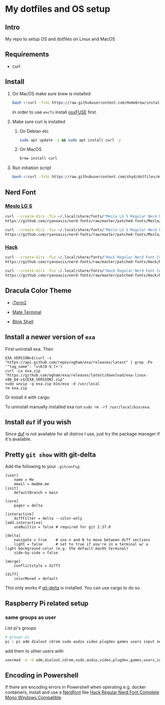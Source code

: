 # My dotfiles and OS setup

## Intro

My repo to setup OS and dotfiles on Linux and MacOS

## Requirements

- curl

## Install

1. On MacOS make sure brew is installed

    ```bash
    bash <(curl -fsSL https://raw.githubusercontent.com/Homebrew/install/HEAD/install.sh)
    ```
    
    In order to use `encfs` install [osxFUSE](https://osxfuse.github.io) first.

2. Make sure curl is installed

    1. On Debian etc

        ```bash
        sudo apt update -y && sudo apt install curl -y
        ```

    2. On MacOS

        ```bash
        brew install curl
        ```

3. Run initiation script

    ```bash
    bash <(curl -fsSL https://raw.githubusercontent.com/shyd/dotfiles/main/run-once.sh)
    ```

## Nerd Font

### [Meslo LG S](https://github.com/ryanoasis/nerd-fonts/tree/master/patched-fonts/Meslo/S/Regular/complete)

```bash
curl --create-dirs -fLo ~/.local/share/fonts/"Meslo LG S Regular Nerd Font Complete Mono.ttf" \
https://github.com/ryanoasis/nerd-fonts/raw/master/patched-fonts/Meslo/S/Regular/complete/Meslo%20LG%20S%20Regular%20Nerd%20Font%20Complete%20Mono.ttf
                                                                      
curl --create-dirs -fLo ~/.local/share/fonts/"Meslo LG S Regular Nerd Font Complete.ttf" \
https://github.com/ryanoasis/nerd-fonts/raw/master/patched-fonts/Meslo/S/Regular/complete/Meslo%20LG%20S%20Regular%20Nerd%20Font%20Complete.ttf
```

### [Hack](https://github.com/ryanoasis/nerd-fonts/tree/master/patched-fonts/Hack/Regular/complete)

```bash
curl --create-dirs -fLo ~/.local/share/fonts/"Hack Regular Nerd Font Complete Mono.ttf" \
https://github.com/ryanoasis/nerd-fonts/raw/master/patched-fonts/Hack/Regular/complete/Hack%20Regular%20Nerd%20Font%20Complete%20Mono.ttf

curl --create-dirs -fLo ~/.local/share/fonts/"Hack Regular Nerd Font Complete.ttf" \
https://github.com/ryanoasis/nerd-fonts/raw/master/patched-fonts/Hack/Regular/complete/Hack%20Regular%20Nerd%20Font%20Complete.ttf
```

## Dracula Color Theme

- [iTerm2](https://draculatheme.com/iterm)

- [Mate Terminal](https://github.com/pygaurav/mate-terminal-dracula-custom-theme)

- [Blink Shell](https://github.com/blinksh/themes/blob/master/themes/Dracula.js)

## Install a newer version of `exa`

First uninstall exa. Then

```
EXA_VERSION=$(curl -s "https://api.github.com/repos/ogham/exa/releases/latest" | grep -Po '"tag_name": "v\K[0-9.]+')
curl -Lo exa.zip "https://github.com/ogham/exa/releases/latest/download/exa-linux-x86_64-v${EXA_VERSION}.zip"
sudo unzip -q exa.zip bin/exa -d /usr/local
rm exa.zip
```

Or install it with cargo.

To uninstall manually installed exa run `sudo rm -rf /usr/local/bin/exa`.

## Install `duf` if you wish

Since [duf](https://github.com/muesli/duf) is not available for all distros I use, just try the package manager if it's available.

## Pretty `git show` with git-delta

Add the following to your `.gitconfig`:

```
[user]
	name = Me
	email = me@me.me
[init]
	defaultBranch = main

[core]
    pager = delta

[interactive]
    diffFilter = delta --color-only
[add.interactive]
    useBuiltin = false # required for git 2.37.0

[delta]
    navigate = true    # use n and N to move between diff sections
    light = false      # set to true if you're in a terminal w/ a light background color (e.g. the default macOS terminal)
    side-by-side = false

[merge]
    conflictstyle = diff3

[diff]
    colorMoved = default
```

This only works if [git-delta](https://github.com/dandavison/delta) is installed. You can use cargo to do so.

## Raspberry Pi related setup

### same groups as user <pi>

List pi's groups
```bash
# groups pi
pi : pi adm dialout cdrom sudo audio video plugdev games users input netdev spi i2c gpio
```

add them to other users with 
```bash
usermod -a -G adm,dialout,cdrom,sudo,audio,video,plugdev,games,users,input,netdev,spi,i2c,gpio dennis
```

## Encoding in Powershell

If there are encoding errors in Powershell when operating e.g. docker containers, install and use a [Nerdfont](https://www.nerdfonts.com/font-downloads)
like [Hack Regular Nerd Font Complete Mono Windows Compatible](https://github.com/ryanoasis/nerd-fonts/tree/master/patched-fonts/Hack).

